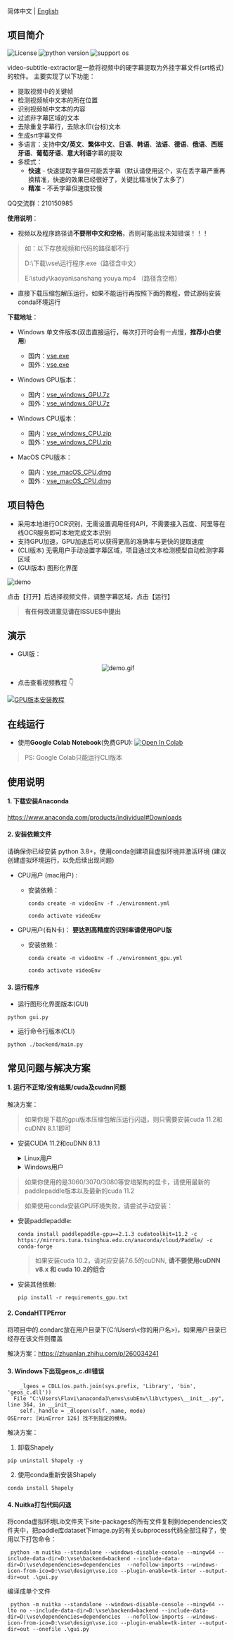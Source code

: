 简体中文 | [English](README_en.md)

## 项目简介

![License](https://img.shields.io/badge/License-Apache%202-red.svg)
![python version](https://img.shields.io/badge/Python-3.8+-blue.svg)
![support os](https://img.shields.io/badge/OS-Windows/macOS/Linux-green.svg)

video-subtitle-extractor是一款将视频中的硬字幕提取为外挂字幕文件(srt格式)的软件。
主要实现了以下功能：

- 提取视频中的关键帧
- 检测视频帧中文本的所在位置
- 识别视频帧中文本的内容
- 过滤非字幕区域的文本
- 去除重复字幕行，去除水印(台标)文本
- 生成srt字幕文件
- 多语言：支持**中文/英文**、**繁体中文**、**日语**、**韩语**、**法语**、**德语**、**俄语**、**西班牙语**、**葡萄牙语**、**意大利语**字幕的提取
- 多模式：
  - **快速** - 快速提取字幕但可能丢字幕（默认请使用这个，实在丢字幕严重再换精准，快速的效果已经很好了，关键比精准快了太多了）
  - **精准** - 不丢字幕但速度较慢

QQ交流群：210150985

**使用说明**：

- 视频以及程序路径请**不要带中文和空格**，否则可能出现未知错误！！！

 > 如：以下存放视频和代码的路径都不行
 >
 > D:\下载\vse\运行程序.exe（路径含中文）
 >
 > E:\study\kaoyan\sanshang youya.mp4 （路径含空格） 

- 直接下载压缩包解压运行，如果不能运行再按照下面的教程，尝试源码安装conda环境运行

**下载地址**：

- Windows 单文件版本(双击直接运行，每次打开时会有一点慢，**推荐小白使用**)
  - 国内：<a href=https://github.91chi.fun//https://github.com//YaoFANGUK/video-subtitle-extractor/releases/download/0.3.0/vse.exe>vse.exe</a>
  - 国外：<a href="https://github.com/YaoFANGUK/video-subtitle-extractor/releases/download/0.3.0/vse.exe">vse.exe</a> 

- Windows GPU版本：
  - 国内：<a href="https://github.91chi.fun/https://github.com//YaoFANGUK/video-subtitle-extractor/releases/download/0.3.0/vse_windows_GPU.7z">vse_windows_GPU.7z</a>
  - 国外：<a href="https://github.com/YaoFANGUK/video-subtitle-extractor/releases/download/0.3.0/vse_windows_GPU.7z">vse_windows_GPU.7z</a>

- Windows CPU版本：
  - 国内：<a href=https://github.91chi.fun//https://github.com//YaoFANGUK/video-subtitle-extractor/releases/download/0.3.0/vse_windows_CPU.zip>vse_windows_CPU.zip</a>
  - 国外：<a href="https://github.com/YaoFANGUK/video-subtitle-extractor/releases/download/0.3.0/vse_windows_CPU.zip">vse_windows_CPU.zip</a> 

- MacOS CPU版本：
  - 国内：<a href="https://github.91chi.fun/https://github.com//YaoFANGUK/video-subtitle-extractor/releases/download/0.1.0/vse_macOS_CPU.dmg">vse_macOS_CPU.dmg</a>
  - 国外：<a href="https://github.com/YaoFANGUK/video-subtitle-extractor/releases/download/0.1.0/vse_macOS_CPU.dmg">vse_macOS_CPU.dmg</a> 



## 项目特色

- 采用本地进行OCR识别，无需设置调用任何API，不需要接入百度、阿里等在线OCR服务即可本地完成文本识别
- 支持GPU加速，GPU加速后可以获得更高的准确率与更快的提取速度
- (CLI版本) 无需用户手动设置字幕区域，项目通过文本检测模型自动检测字幕区域
- (GUI版本) 图形化界面

<img src="https://z3.ax1x.com/2021/04/09/cNrA1A.png" alt="demo">

点击【打开】后选择视频文件，调整字幕区域，点击【运行】

> **有任何改进意见请在ISSUES中提出**



## 演示

- GUI版：

<p style="text-align:center;"><img src="design/demo.gif" alt="demo.gif"/></p>

- 点击查看视频教程 👇

[![GPU版本安装教程](https://z3.ax1x.com/2021/09/08/h7hhNV.png)](https://www.bilibili.com/video/bv11L4y1Y7Tj "GUP版本安装教程")



## 在线运行

- 使用**Google Colab Notebook**(免费GPU): <a href="https://colab.research.google.com/github/YaoFANGUK/video-subtitle-extractor/blob/main/google_colab.ipynb"><img src="https://colab.research.google.com/assets/colab-badge.svg" alt="Open In Colab"></a>

> PS: Google Colab只能运行CLI版本



## 使用说明

#### 1. 下载安装Anaconda 

<a href="https://www.anaconda.com/products/individual">https://www.anaconda.com/products/individual#Downloads</a>

#### 2. 安装依赖文件

请确保你已经安装 python 3.8+，使用conda创建项目虚拟环境并激活环境 (建议创建虚拟环境运行，以免后续出现问题)

- CPU用户 (mac用户) : 

  - 安装依赖：

    ```shell
    conda create -n videoEnv -f ./environment.yml
    ```

    ```shell
    conda activate videoEnv
    ```

- GPU用户(有N卡)： **要达到高精度的识别率请使用GPU版**

  - 安装依赖：

    ```shell
    conda create -n videoEnv -f ./environment_gpu.yml
    ```

    ```shell
    conda activate videoEnv
    ```

#### 3. 运行程序

- 运行图形化界面版本(GUI)

```shell
python gui.py
```

- 运行命令行版本(CLI)

```shell
python ./backend/main.py
```



## 常见问题与解决方案

#### 1. 运行不正常/没有结果/cuda及cudnn问题

解决方案：

> 如果你是下载的gpu版本压缩包解压运行闪退，则只需要安装cuda 11.2和cuDNN 8.1.1即可

- 安装CUDA 11.2和cuDNN 8.1.1

  <details>
      <summary>Linux用户</summary>
      <h5>(1) 下载CUDA 11.2</h5>
      <pre><code>wget https://developer.download.nvidia.com/compute/cuda/11.2.0/local_installers/cuda_11.2.0_460.27.04_linux.run</code></pre>
      <h5>(2) 安装CUDA 11.2</h5>
      <pre><code>sudo sh cuda_11.2.0_460.27.04_linux.run --override</code></pre>
      <p>1. 输入accept</p>
      <img src="https://z3.ax1x.com/2021/05/24/gv0AVU.png" width="500" alt="">
      <p>2. 选中CUDA Toolkit 11.2（如果你没有安装nvidia驱动则选中Driver，如果你已经安装了nvidia驱动请不要选中driver），之后选中install，回车</p>
      <img src="https://z3.ax1x.com/2021/10/11/5VnwfH.png" width="500" alt="">
      <p>3. 添加环境变量</p>
      <p>在 ~/.bashrc 加入以下内容</p>
      <pre><code># CUDA
  export PATH=/usr/local/cuda-11.2/bin${PATH:+:${PATH}}
  export LD_LIBRARY_PATH=/usr/local/cuda-11.2/lib64${LD_LIBRARY_PATH:+:${LD_LIBRARY_PATH}}</code></pre>
      <p>使其生效</p>
      <pre><code>source ~/.bashrc</code></pre>
      <h5>(3) 下载cuDNN 8.1.1</h5>
      <p>国内：<a href="https://github.91chi.fun/https://github.com//YaoFANGUK/video-subtitle-extractor/releases/download/0.2.0/cudnn-11.2-linux-x64-v8.1.1.33.tgz">cudnn-11.2-linux-x64-v8.1.1.33.tgz</a></p>
      <p>国外：<a href="https://github.com/YaoFANGUK/video-subtitle-extractor/releases/download/0.2.0/cudnn-11.2-linux-x64-v8.1.1.33.tgz">cudnn-11.2-linux-x64-v8.1.1.33.tgz</a></p>
      <h5>(4) 安装cuDNN 8.1.1</h5>
      <pre><code> tar -zxvf cudnn-11.2-linux-x64-v8.1.1.33.tgz
   sudo cp ./cuda/include/* /usr/local/cuda-11.2/include/
   sudo cp ./cuda/lib64/* /usr/local/cuda-11.2/lib64/
   sudo chmod a+r /usr/local/cuda-11.2/lib64/*
   sudo chmod a+r /usr/local/cuda-11.2/include/*</code></pre>
  </details>


  <details>
        <summary>Windows用户</summary>
        <h5>(1) 下载CUDA 11.2</h5>
        <a href="https://developer.download.nvidia.com/compute/cuda/11.2.0/local_installers/cuda_11.2.0_460.89_win10.exe">cuda_11.2.0_460.89_win10.exe</a>
        <h5>(2) 安装CUDA 11.2</h5>
        <h5>(3) 下载cuDNN 8.1.1</h5>
        <p>国内：<a href="https://github.91chi.fun/https://github.com//YaoFANGUK/video-subtitle-extractor/releases/download/0.2.0/cudnn-11.2-windows-x64-v8.1.1.33.zip">cudnn-11.2-windows-x64-v8.1.1.33.zip</a></p>
        <p>国外：<a href="https://github.com/YaoFANGUK/video-subtitle-extractor/releases/download/0.2.0/cudnn-11.2-windows-x64-v8.1.1.33.zip">cudnn-11.2-windows-x64-v8.1.1.33.zip</a></p>
        <h5>(4) 安装cuDNN 8.1.1</h5>
        <p>
           将cuDNN解压后的cuda文件夹中的bin, include, lib目录下的文件复制到C:\Program Files\NVIDIA GPU Computing Toolkit\CUDA\v11.2\对应目录下
        </p>
    </details>

> 如果你使用的是3060/3070/3080等安培架构的显卡，请使用最新的paddlepaddle版本以及最新的cuda 11.2

> 如果使用conda安装GPU环境失败，请尝试手动安装：

- 安装paddlepaddle:

  ```shell
  conda install paddlepaddle-gpu==2.1.3 cudatoolkit=11.2 -c https://mirrors.tuna.tsinghua.edu.cn/anaconda/cloud/Paddle/ -c conda-forge 
  ```

  > 如果安装cuda 10.2，请对应安装7.6.5的cuDNN, **请不要使用cuDNN v8.x 和 cuda 10.2的组合**

- 安装其他依赖:

  ```shell
  pip install -r requirements_gpu.txt
  ```


#### 2. CondaHTTPError

将项目中的.condarc放在用户目录下(C:\Users\\<你的用户名>)，如果用户目录已经存在该文件则覆盖

解决方案：<a href="https://zhuanlan.zhihu.com/p/260034241">https://zhuanlan.zhihu.com/p/260034241</a>

#### 3. Windows下出现geos_c.dll错误

```text
    _lgeos = CDLL(os.path.join(sys.prefix, 'Library', 'bin', 'geos_c.dll'))
  File "C:\Users\Flavi\anaconda3\envs\subEnv\lib\ctypes\__init__.py", line 364, in __init__
    self._handle = _dlopen(self._name, mode)
OSError: [WinError 126] 找不到指定的模块。
```

解决方案：

1) 卸载Shapely

```shell
pip uninstall Shapely -y
```

2) 使用conda重新安装Shapely

```shell
conda install Shapely             
```


#### 4. Nuitka打包代码闪退

将conda虚拟环境Lib文件夹下site-packages的所有文件复制到dependencies文件夹中，把paddle库dataset下image.py的有关subprocess代码全部注释了，使用以下打包命令：

```shell
 python -m nuitka --standalone --windows-disable-console --mingw64 --include-data-dir=D:\vse\backend=backend --include-data-dir=D:\vse\dependencies=dependencies  --nofollow-imports --windows-icon-from-ico=D:\vse\design\vse.ico --plugin-enable=tk-inter --output-dir=out .\gui.py
```

编译成单个文件
```shell
 python -m nuitka --standalone --windows-disable-console --mingw64 --lto no --include-data-dir=D:\vse\backend=backend --include-data-dir=D:\vse\dependencies=dependencies  --nofollow-imports --windows-icon-from-ico=D:\vse\design\vse.ico --plugin-enable=tk-inter --output-dir=out --onefile .\gui.py
```

